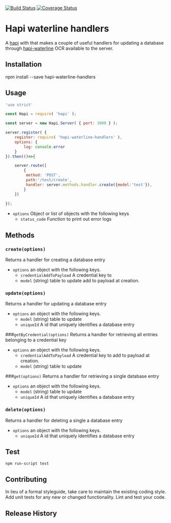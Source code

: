 [![Build Status](https://travis-ci.org/mickelindahl/hapi_waterline_handlers.svg?branch=master)](https://travis-ci.org/mickelindahl/hapi_waterline_handlers)
[![Coverage Status](https://coveralls.io/repos/github/mickelindahl/hapi_waterline_handlers/badge.svg?branch=master)](https://coveralls.io/github/mickelindahl/hapi_waterline_handlers?branch=master)
# Hapi waterline handlers

A [hapi](https://www.npmjs.com/package/hapi) with that makes a couple of useful 
handlers for updating a database through 
[hapi-waterline](https://www.npmjs.com/package/hapi-waterline) OCR
available to the server. 

## Installation
npm install --save hapi-waterline-handlers

## Usage
```js
'use strict'

const Hapi = require( 'hapi' );

const server = new Hapi.Server( { port: 3000 } );

server.register( {
    register: require( 'hapi-waterline-handlers' ),
    options: { 
        log: console.error
    }
}).then(()=>{

    server.route([
        {
         method: 'POST',
         path:'/test/create',
         handler: server.methods.handler.create({model:'test'}),
        }
    ])
   
});
```

- `options` Object or list of objects with the following keys
  - `status_code` Function to print out error logs
  
## Methods

### `create(options)`
Returns a handler for creating a database entry

- `options` an object with the following keys.
  - `credentialAddToPayload` A credential key to
  - `model` (string) table to update
   add to payload at creation.

### `update(options)`
Returns a handler for updating a database entry
 
- `options` an object with the following keys.
  - `model` (string) table to update
  - `uniqueId` A id that uniquely identifies a database entry
 
###`getByCredential(options)`
Returns a handler for retrieving all entries belonging to a credential key
 
- `options` an object with the following keys.
  - `credentialAddToPayload` A credential key to add to payload at creation.
  - `model` (string) table to update

###`get(options)`
Returns a handler for retrieving a single database entry
 
- `options` an object with the following keys.
  - `model` (string) table to update
  - `uniqueId` A id that uniquely identifies a database entry
 
### `delete(options)`
Returns a handler for deleting a single a database entry

- `options` an object with the following keys.
  - `uniqueId` A id that uniquely identifies a database entry
 
## Test
`npm run-script test`

## Contributing
In lieu of a formal styleguide, take care to maintain the 
existing coding style. Add unit tests for any new or changed 
functionality. Lint and test your code.

## Release History

